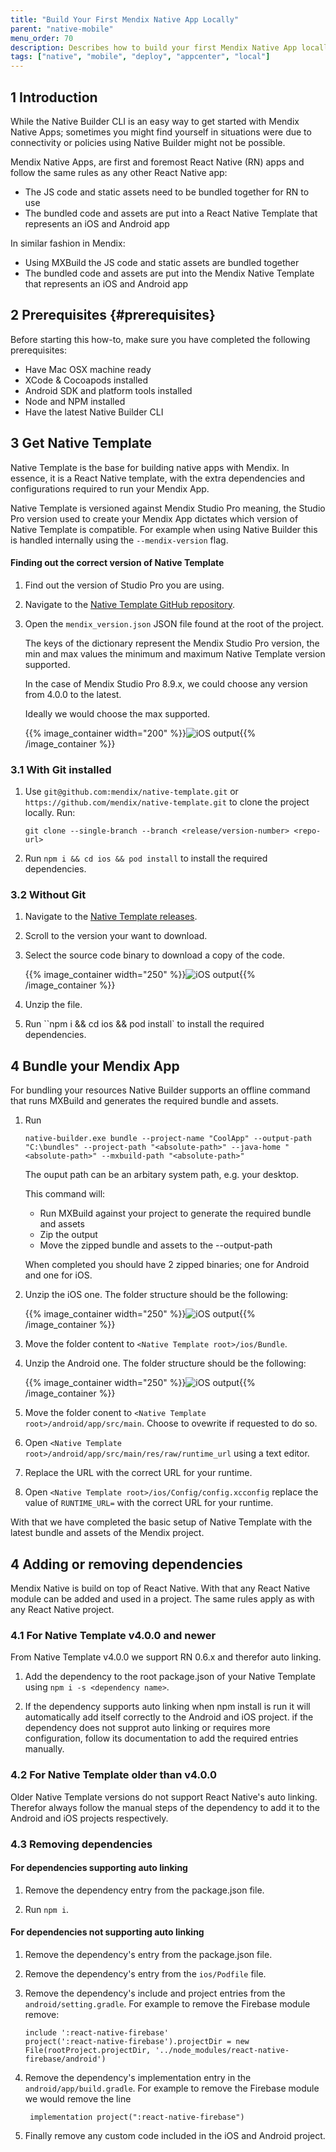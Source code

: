 ```yaml
---
title: "Build Your First Mendix Native App Locally"
parent: "native-mobile"
menu_order: 70
description: Describes how to build your first Mendix Native App locally.
tags: ["native", "mobile", "deploy", "appcenter", "local"]
---
```


## 1 Introduction

While the Native Builder CLI is an easy way to get started with Mendix Native Apps; sometimes you might find yourself in situations were due to connectivity or policies using Native Builder might not be possible.

Mendix Native Apps, are first and foremost React Native (RN) apps and follow the same rules as any other React Native app:

- The JS code and static assets need to be bundled together for RN to use
- The bundled code and assets are put into a React Native Template that represents an iOS and Android app

In similar fashion in Mendix:

- Using MXBuild the JS code and static assets are bundled together
- The bundled code and assets are put into the Mendix Native Template that represents an iOS and Android app

## 2 Prerequisites {#prerequisites}

Before starting this how-to, make sure you have completed the following prerequisites:

- Have Mac OSX machine ready
- XCode & Cocoapods installed
- Android SDK and platform tools installed
- Node and NPM installed
- Have the latest Native Builder CLI

## 3 Get Native Template

Native Template is the base for building native apps with Mendix. In essence, it is a React Native template, with the extra dependencies and configurations required to run your Mendix App.

Native Template is versioned against Mendix Studio Pro meaning, the Studio Pro version used to create your Mendix App dictates which version of Native Template is compatible. For example when using Native Builder this is handled internally using the `--mendix-version` flag.

#### Finding out the correct version of Native Template

1. Find out the version of Studio Pro you are using.

2. Navigate to the [Native Template GitHub repository](github.com/mendix/native-template).

3. Open the `mendix_version.json` JSON file found at the root of the project.

   The keys of the dictionary represent the Mendix Studio Pro version, the min and max values the minimum and maximum Native Template version supported.

   In the case of Mendix Studio Pro 8.9.x, we could choose any version from 4.0.0 to the latest.

   Ideally we would choose the max supported.

   {{% image_container width="200" %}}![iOS output](attachments/native-build-locally/mendix-version.png){{% /image_container %}}

### 3.1 With Git installed

1. Use `git@github.com:mendix/native-template.git` or `https://github.com/mendix/native-template.git` to clone the project locally. Run:

   `git clone --single-branch --branch <release/version-number> <repo-url>`

2. Run `npm i && cd ios && pod install` to install the required dependencies.

### 3.2 Without Git

1. Navigate to the [Native Template releases](github.com/mendix/native-template/releases).

2. Scroll to the version your want to download.

3. Select the source code binary to download a copy of the code.

   {{% image_container width="250" %}}![iOS output](attachments/native-build-locally/github-assets.png){{% /image_container %}}

4. Unzip the file.

5. Run ``npm i && cd ios && pod install` to install the required dependencies.

## 4 Bundle your Mendix App

For bundling your resources Native Builder supports an offline command that runs MXBuild and generates the required bundle and assets.

1. Run

   `native-builder.exe bundle --project-name "CoolApp" --output-path "C:\bundles" --project-path "<absolute-path>" --java-home "<absolute-path>" --mxbuild-path "<absolute-path>"`

   The ouput path can be an arbitary system path, e.g. your desktop.

   This command will:

   - Run MXBuild against your project to generate the required bundle and assets
   - Zip the output
   - Move the zipped bundle and assets to the --output-path

   When completed you should have 2 zipped binaries; one for Android and one for iOS.

2. Unzip the iOS one. The folder structure should be the following:

   {{% image_container width="250" %}}![iOS output](attachments/native-build-locally/ios-output.png){{% /image_container %}}

3. Move the folder content to `<Native Template root>/ios/Bundle`.

4. Unzip the Android one. The folder structure should be the following:

   {{% image_container width="250" %}}![iOS output](attachments/native-build-locally/android-output.png){{% /image_container %}}

5. Move the folder conent to `<Native Template root>/android/app/src/main`. Choose to ovewrite if requested to do so.

6. Open `<Native Template root>/android/app/src/main/res/raw/runtime_url` using a text editor.

7. Replace the URL with the correct URL for your runtime.

8. Open `<Native Template root>/ios/Config/config.xcconfig` replace the value of `RUNTIME_URL=` with the correct URL for your runtime.

With that we have completed the basic setup of Native Template with the latest bundle and assets of the Mendix project. 

## 4 Adding or removing dependencies

Mendix Native is build on top of React Native. With that any React Native module can be added and used in a project. The same rules apply as with any React Native project.

### 4.1 For Native Template v4.0.0 and newer

From Native Template v4.0.0 we support RN 0.6.x and therefor auto linking.

1. Add the dependency to the root package.json of your Native Template using `npm i -s <dependency name>`.

2. If the dependency supports auto linking when npm install is run it will automatically add itself correctly to the Android and iOS project. if the dependency does not supprot auto linking or requires more configuration, follow its documentation to add the required entries manually.

### 4.2 For Native Template older than v4.0.0

Older Native Template versions do not support React Native's auto linking. Therefor always follow the manual steps of the dependency to add it to the Android and iOS projects respectively.

### 4.3 Removing dependencies

#### For dependencies supporting auto linking

1. Remove the dependency entry from the package.json file.

2. Run `npm i`.

#### For dependencies not supporting auto linking

1. Remove the dependency's entry from the package.json file.

2. Remove the dependency's entry from the `ios/Podfile` file.

3. Remove the dependency's include and project entries from the `android/setting.gradle`. For example to remove the Firebase module remove: 

   ```
   include ':react-native-firebase' 
   project(':react-native-firebase').projectDir = new File(rootProject.projectDir, '../node_modules/react-native-firebase/android')
   ```

4. Remove the dependency's implementation entry in the `android/app/build.gradle`. For example to remove the Firebase module we would remove the line

   ```
    implementation project(":react-native-firebase")
   ```

5. Finally remove any custom code included in the iOS and Android project.
